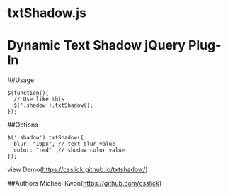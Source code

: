 # txtShadow.js
Dynamic Text Shadow jQuery Plug-In
==================================================

##Usage
```
$(function(){
  // Use like this
  $('.shadow').txtShadow();
});
```

##Options
```
$('.shadow').txtShadow({
  blur: "10px", // text blur value
  color: "red"  // shodow color value
});
```
view Demo(https://csslick.github.io/txtshadow/)

##Authors
Michael Kwon(https://github.com/csslick)

